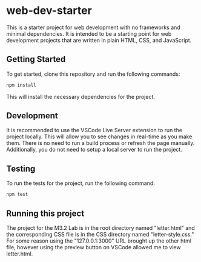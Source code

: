 # web-dev-starter

This is a starter project for web development with no frameworks and minimal
dependencies. It is intended to be a starting point for web development projects
that are written in plain HTML, CSS, and JavaScript.

## Getting Started

To get started, clone this repository and run the following commands:

```bash
npm install
```
This will install the necessary dependencies for the project.

## Development

It is recommended to use the VSCode Live Server extension to run the project
locally. This will allow you to see changes in real-time as you make them. There
is no need to run a build process or refresh the page manually. Additionally,
you do not need to setup a local server to run the project.

## Testing

To run the tests for the project, run the following command:

```bash
npm test
```

## Running this project
The project for the M3.2 Lab is in the root directory named "letter.html" and the corresponding CSS file is in the CSS directory named "letter-style.css." For some reason using the "127.0.0.1:3000" URL brought up the other html file, however using the preview button on VSCode allowed me to view letter.html.